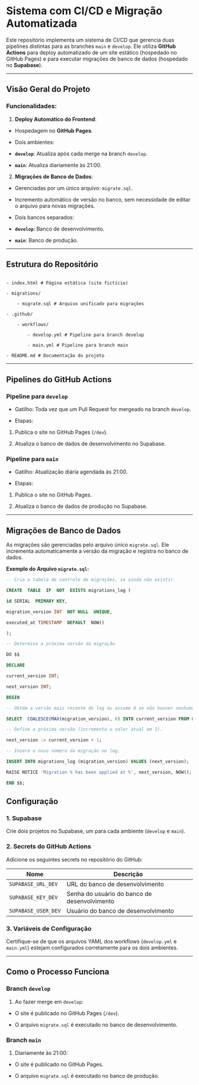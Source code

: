 
# **Sistema com CI/CD e Migração Automatizada**

  

Este repositório implementa um sistema de CI/CD que gerencia duas pipelines distintas para as branches `main` e `develop`. Ele utiliza **GitHub Actions** para deploy automatizado de um site estático (hospedado no GitHub Pages) e para executar migrações de banco de dados (hospedado no **Supabase**).

  

---

  

## **Visão Geral do Projeto**

  

### Funcionalidades:

1.  **Deploy Automático do Frontend**:

- Hospedagem no **GitHub Pages**.

- Dois ambientes:

-  **`develop`**: Atualiza após cada merge na branch `develop`.

-  **`main`**: Atualiza diariamente às 21:00.

  

2.  **Migrações de Banco de Dados**:

- Gerenciadas por um único arquivo: `migrate.sql`.

- Incremento automático de versão no banco, sem necessidade de editar o arquivo para novas migrações.

- Dois bancos separados:

-  **`develop`**: Banco de desenvolvimento.

-  **`main`**: Banco de produção.

  

---

  

## **Estrutura do Repositório**

  

```plaintext

- index.html # Página estática (site fictício)

- migrations/

	- migrate.sql # Arquivo unificado para migrações

- .github/

	- workflows/

		- develop.yml # Pipeline para branch develop

		- main.yml # Pipeline para branch main

- README.md # Documentação do projeto

```

  

---

  

## **Pipelines do GitHub Actions**

  

### **Pipeline para `develop`**

- Gatilho: Toda vez que um Pull Request for mergeado na branch `develop`.

- Etapas:

1. Publica o site no GitHub Pages (`/dev`).

2. Atualiza o banco de dados de desenvolvimento no Supabase.

  

### **Pipeline para `main`**

- Gatilho: Atualização diária agendada às 21:00.

- Etapas:

1. Publica o site no GitHub Pages.

2. Atualiza o banco de dados de produção no Supabase.

  

---

  

## **Migrações de Banco de Dados**

  

As migrações são gerenciadas pelo arquivo único `migrate.sql`. Ele incrementa automaticamente a versão da migração e registra no banco de dados.

  

**Exemplo do Arquivo `migrate.sql`:**

```sql
-- Cria a tabela de controle de migrações, se ainda não existir.

CREATE  TABLE  IF  NOT  EXISTS migrations_log (

id SERIAL  PRIMARY KEY,

migration_version INT  NOT NULL  UNIQUE,

executed_at TIMESTAMP  DEFAULT  NOW()

);

-- Determina a próxima versão da migração.

DO $$

DECLARE

current_version INT;

next_version INT;

BEGIN

-- Obtém a versão mais recente do log ou assume 0 se não houver nenhuma.

SELECT  COALESCE(MAX(migration_version), 0) INTO current_version FROM migrations_log;

-- Define a próxima versão (incrementa o valor atual em 1).

next_version := current_version + 1;

-- Insere o novo número da migração no log.

INSERT INTO migrations_log (migration_version) VALUES (next_version);

RAISE NOTICE 'Migration % has been applied at %', next_version, NOW();

END $$;

```

## **Configuração**

  

### **1. Supabase**

Crie dois projetos no Supabase, um para cada ambiente (`develop` e `main`).

  

### **2. Secrets do GitHub Actions**

Adicione os seguintes secrets no repositório do GitHub:

  
| Nome | Descrição |
|--|--|
| `SUPABASE_URL_DEV` | URL do banco de desenvolvimento |
| `SUPABASE_KEY_DEV` | Senha do usuário do banco de desenvolvimento |
| `SUPABASE_USER_DEV` | Usuário do banco de desenvolvimento |


  

### **3. Variáveis de Configuração**

Certifique-se de que os arquivos YAML dos workflows (`develop.yml` e `main.yml`) estejam configurados corretamente para os dois ambientes.

  

---

  

## **Como o Processo Funciona**

  

### **Branch `develop`**

1. Ao fazer merge em `develop`:

- O site é publicado no GitHub Pages (`/dev`).

- O arquivo `migrate.sql` é executado no banco de desenvolvimento.

  

### **Branch `main`**

1. Diariamente às 21:00:

- O site é publicado no GitHub Pages.

- O arquivo `migrate.sql` é executado no banco de produção.

